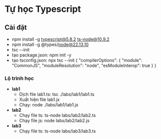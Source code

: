 # Tự học Typescript

## Cài đặt

- npm install -g typescript@5.8.2 ts-node@10.9.2
- npm install -g @types/node@22.13.10
- tsc --init
- tạo package.json: npm init -y
- tạo tsconfig.json: npx tsc --init
  {
  "compilerOptions": {
  "module": "CommonJS",
  "moduleResolution": "node",
  "esModuleInterop": true
  }
  }

### Lộ trình học

- **lab1**
  - Dịch file lab1.ts: tsc ./labs/lab1/lab1.ts
  - Xuất hiện file lab1.jx
  - Chạy: node ./labs/lab1/lab1.js
- **lab2**
  - Chạy file ts: ts-node labs/lab2/lab2.ts
  - Chạy file js: node labs/lab2/lab2.js
- **lab3**
  - Chạy file ts: ts-node labs/lab3/lab3.ts
